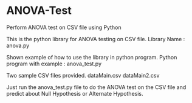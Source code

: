 # ANOVA-Test
Perform ANOVA test on CSV file using Python

This is the python library for ANOVA testing on CSV file.
Library Name : anova.py

Shown example of how to use the library in python program.
Python program with example : anova_test.py

Two sample CSV files provided.
dataMain.csv
dataMain2.csv

Just run the anova_test.py file to do the ANOVA test on the CSV file and predict about Null Hypothesis or Alternate Hypothesis.
